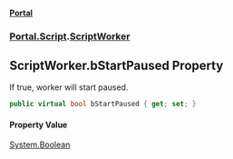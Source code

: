 #### [Portal](index.md 'index')
### [Portal.Script](Portal.Script.md 'Portal.Script').[ScriptWorker](ScriptWorker.md 'Portal.Script.ScriptWorker')

## ScriptWorker.bStartPaused Property

If true, worker will start paused.

```csharp
public virtual bool bStartPaused { get; set; }
```

#### Property Value
[System.Boolean](https://docs.microsoft.com/en-us/dotnet/api/System.Boolean 'System.Boolean')